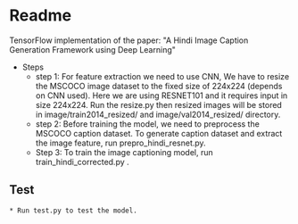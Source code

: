 # Readme 

TensorFlow implementation of the paper: "A Hindi Image Caption Generation Framework using Deep Learning"
* Steps 
	* step 1:  For feature extraction we need to use CNN, We have to resize the MSCOCO image dataset to the fixed size of 224x224 (depends on CNN used). Here we are using RESNET101 and it requires input in size 224x224. Run the resize.py then resized images will be stored in image/train2014_resized/ and image/val2014_resized/ directory.
	* step 2: Before training the model, we need to preprocess the MSCOCO caption dataset. To generate caption dataset and extract the image feature, run prepro_hindi_resnet.py.
	* Step 3: To train the image captioning model, run train_hindi_corrected.py .
	
## Test

	* Run test.py to test the model.